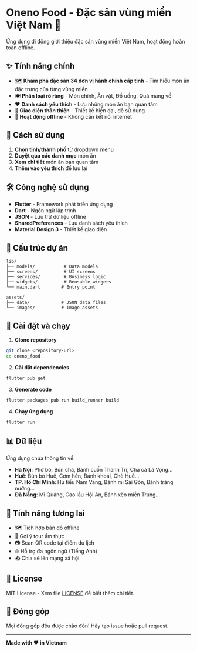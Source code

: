 # Oneno Food - Đặc sản vùng miền Việt Nam 🍲

Ứng dụng di động giới thiệu đặc sản vùng miền Việt Nam, hoạt động hoàn toàn offline.

## ✨ Tính năng chính

- 🗺️ **Khám phá đặc sản 34 đơn vị hành chính cấp tỉnh** - Tìm hiểu món ăn đặc trưng của từng vùng miền
- 🍽️ **Phân loại rõ ràng** - Món chính, Ăn vặt, Đồ uống, Quà mang về
- ❤️ **Danh sách yêu thích** - Lưu những món ăn bạn quan tâm
- 📱 **Giao diện thân thiện** - Thiết kế hiện đại, dễ sử dụng
- 🔌 **Hoạt động offline** - Không cần kết nối internet

## 🚀 Cách sử dụng

1. **Chọn tỉnh/thành phố** từ dropdown menu
2. **Duyệt qua các danh mục** món ăn
3. **Xem chi tiết** món ăn bạn quan tâm
4. **Thêm vào yêu thích** để lưu lại

## 🛠️ Công nghệ sử dụng

- **Flutter** - Framework phát triển ứng dụng
- **Dart** - Ngôn ngữ lập trình
- **JSON** - Lưu trữ dữ liệu offline
- **SharedPreferences** - Lưu danh sách yêu thích
- **Material Design 3** - Thiết kế giao diện

## 📁 Cấu trúc dự án

```
lib/
├── models/           # Data models
├── screens/          # UI screens
├── services/         # Business logic
├── widgets/          # Reusable widgets
└── main.dart        # Entry point

assets/
├── data/            # JSON data files
└── images/          # Image assets
```

## 🔧 Cài đặt và chạy

1. **Clone repository**
```bash
git clone <repository-url>
cd oneno_food
```

2. **Cài đặt dependencies**
```bash
flutter pub get
```

3. **Generate code**
```bash
flutter packages pub run build_runner build
```

4. **Chạy ứng dụng**
```bash
flutter run
```

## 📊 Dữ liệu

Ứng dụng chứa thông tin về:
- **Hà Nội**: Phở bò, Bún chả, Bánh cuốn Thanh Trì, Chả cá Lã Vọng...
- **Huế**: Bún bò Huế, Cơm hến, Bánh khoái, Chè Huế...
- **TP. Hồ Chí Minh**: Hủ tiếu Nam Vang, Bánh mì Sài Gòn, Bánh tráng nướng...
- **Đà Nẵng**: Mì Quảng, Cao lầu Hội An, Bánh xèo miền Trung...

## 🎯 Tính năng tương lai

- 🗺️ Tích hợp bản đồ offline
- 🎯 Gợi ý tour ẩm thực
- 📷 Scan QR code tại điểm du lịch
- 🌐 Hỗ trợ đa ngôn ngữ (Tiếng Anh)
- 📤 Chia sẻ lên mạng xã hội

## 📝 License

MIT License - Xem file [LICENSE](LICENSE) để biết thêm chi tiết.

## 👥 Đóng góp

Mọi đóng góp đều được chào đón! Hãy tạo issue hoặc pull request.

---

**Made with ❤️ in Vietnam**
